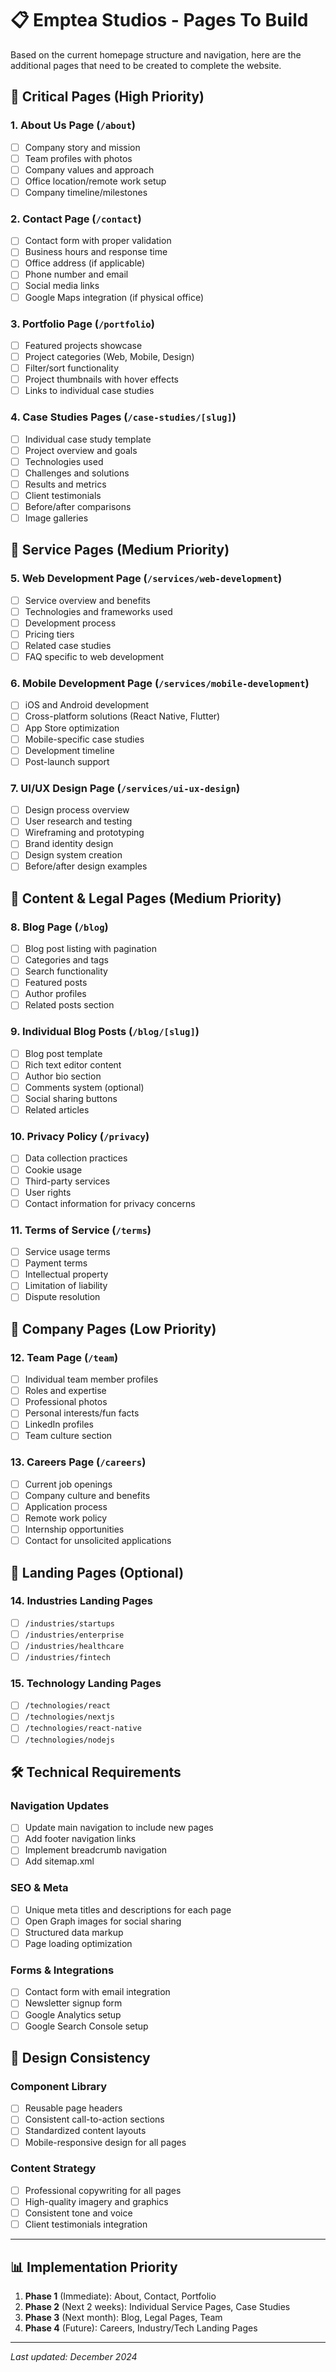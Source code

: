 # 📋 Emptea Studios - Pages To Build

Based on the current homepage structure and navigation, here are the additional pages that need to be created to complete the website.

## 🎯 **Critical Pages (High Priority)**

### 1. **About Us Page** (`/about`)
- [ ] Company story and mission
- [ ] Team profiles with photos
- [ ] Company values and approach
- [ ] Office location/remote work setup
- [ ] Company timeline/milestones

### 2. **Contact Page** (`/contact`)
- [ ] Contact form with proper validation
- [ ] Business hours and response time
- [ ] Office address (if applicable)
- [ ] Phone number and email
- [ ] Social media links
- [ ] Google Maps integration (if physical office)

### 3. **Portfolio Page** (`/portfolio`)
- [ ] Featured projects showcase
- [ ] Project categories (Web, Mobile, Design)
- [ ] Filter/sort functionality
- [ ] Project thumbnails with hover effects
- [ ] Links to individual case studies

### 4. **Case Studies Pages** (`/case-studies/[slug]`)
- [ ] Individual case study template
- [ ] Project overview and goals
- [ ] Technologies used
- [ ] Challenges and solutions
- [ ] Results and metrics
- [ ] Client testimonials
- [ ] Before/after comparisons
- [ ] Image galleries

## 🔧 **Service Pages (Medium Priority)**

### 5. **Web Development Page** (`/services/web-development`)
- [ ] Service overview and benefits
- [ ] Technologies and frameworks used
- [ ] Development process
- [ ] Pricing tiers
- [ ] Related case studies
- [ ] FAQ specific to web development

### 6. **Mobile Development Page** (`/services/mobile-development`)
- [ ] iOS and Android development
- [ ] Cross-platform solutions (React Native, Flutter)
- [ ] App Store optimization
- [ ] Mobile-specific case studies
- [ ] Development timeline
- [ ] Post-launch support

### 7. **UI/UX Design Page** (`/services/ui-ux-design`)
- [ ] Design process overview
- [ ] User research and testing
- [ ] Wireframing and prototyping
- [ ] Brand identity design
- [ ] Design system creation
- [ ] Before/after design examples

## 📝 **Content & Legal Pages (Medium Priority)**

### 8. **Blog Page** (`/blog`)
- [ ] Blog post listing with pagination
- [ ] Categories and tags
- [ ] Search functionality
- [ ] Featured posts
- [ ] Author profiles
- [ ] Related posts section

### 9. **Individual Blog Posts** (`/blog/[slug]`)
- [ ] Blog post template
- [ ] Rich text editor content
- [ ] Author bio section
- [ ] Comments system (optional)
- [ ] Social sharing buttons
- [ ] Related articles

### 10. **Privacy Policy** (`/privacy`)
- [ ] Data collection practices
- [ ] Cookie usage
- [ ] Third-party services
- [ ] User rights
- [ ] Contact information for privacy concerns

### 11. **Terms of Service** (`/terms`)
- [ ] Service usage terms
- [ ] Payment terms
- [ ] Intellectual property
- [ ] Limitation of liability
- [ ] Dispute resolution

## 👥 **Company Pages (Low Priority)**

### 12. **Team Page** (`/team`)
- [ ] Individual team member profiles
- [ ] Roles and expertise
- [ ] Professional photos
- [ ] Personal interests/fun facts
- [ ] LinkedIn profiles
- [ ] Team culture section

### 13. **Careers Page** (`/careers`)
- [ ] Current job openings
- [ ] Company culture and benefits
- [ ] Application process
- [ ] Remote work policy
- [ ] Internship opportunities
- [ ] Contact for unsolicited applications

## 🔗 **Landing Pages (Optional)**

### 14. **Industries Landing Pages**
- [ ] `/industries/startups`
- [ ] `/industries/enterprise`
- [ ] `/industries/healthcare`
- [ ] `/industries/fintech`

### 15. **Technology Landing Pages**
- [ ] `/technologies/react`
- [ ] `/technologies/nextjs`
- [ ] `/technologies/react-native`
- [ ] `/technologies/nodejs`

## 🛠 **Technical Requirements**

### Navigation Updates
- [ ] Update main navigation to include new pages
- [ ] Add footer navigation links
- [ ] Implement breadcrumb navigation
- [ ] Add sitemap.xml

### SEO & Meta
- [ ] Unique meta titles and descriptions for each page
- [ ] Open Graph images for social sharing
- [ ] Structured data markup
- [ ] Page loading optimization

### Forms & Integrations
- [ ] Contact form with email integration
- [ ] Newsletter signup form
- [ ] Google Analytics setup
- [ ] Google Search Console setup

## 🎨 **Design Consistency**

### Component Library
- [ ] Reusable page headers
- [ ] Consistent call-to-action sections
- [ ] Standardized content layouts
- [ ] Mobile-responsive design for all pages

### Content Strategy
- [ ] Professional copywriting for all pages
- [ ] High-quality imagery and graphics
- [ ] Consistent tone and voice
- [ ] Client testimonials integration

---

## 📊 **Implementation Priority**

1. **Phase 1** (Immediate): About, Contact, Portfolio
2. **Phase 2** (Next 2 weeks): Individual Service Pages, Case Studies
3. **Phase 3** (Next month): Blog, Legal Pages, Team
4. **Phase 4** (Future): Careers, Industry/Tech Landing Pages

---

*Last updated: December 2024*
